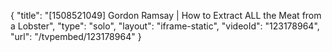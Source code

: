 {
    "title": "[1508521049] Gordon Ramsay | How to Extract ALL the Meat from a Lobster",
    "type": "solo",
    "layout": "iframe-static",
    "videoId": "123178964",
    "url": "\/tvpembed\/123178964"
}